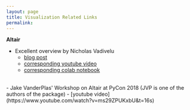 ```yaml
---
layout: page
title: Visualization Related Links
permalink: 
---
```


**Altair** 
- Excellent overview by Nicholas Vadivelu
    - [blog post](https://nicholasvadivelu.com/2021/01/18/interactive-altair/)
    - [corresponding youtube video](https://www.youtube.com/watch?v=x-iU2UwgVf0&t=1949s)
    - [corresponding colab notebook](https://colab.research.google.com/drive/1QeIfJWjMVjxvfllBDPxefH5wYNYCmn8J?usp=sharing)
<br>
- Jake VanderPlas' Workshop on Altair at PyCon 2018 (JVP is one of the authors of the package)
    - [youtube video](https://www.youtube.com/watch?v=ms29ZPUKxbU&t=16s)

